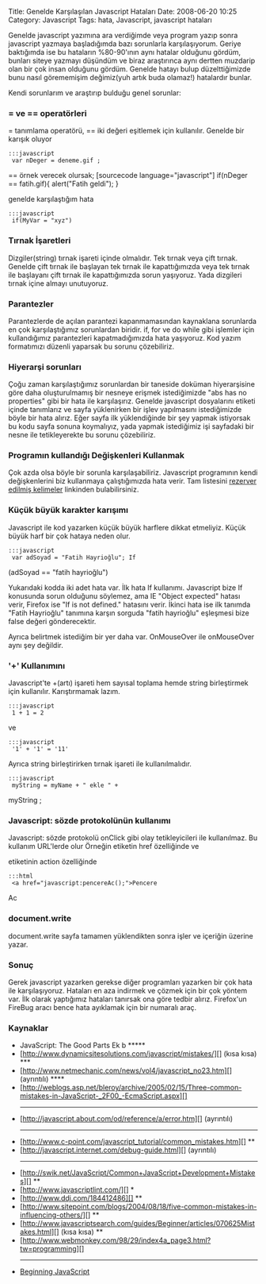 Title: Genelde Karşılaşılan Javascript Hataları
Date: 2008-06-20 10:25
Category: Javascript
Tags: hata, Javascript, javascript hataları

Genelde javascript yazımına ara verdiğimde veya program yazıp sonra
javascript yazmaya başladığımda bazı sorunlarla karşılaşıyorum. Geriye
baktığımda ise bu hataların %80-90'ının aynı hatalar olduğunu gördüm,
bunları siteye yazmayı düşündüm ve biraz araştırınca aynı dertten
muzdarip olan bir çok insan olduğunu gördüm. Genelde hatayı bulup
düzelttiğimizde bunu nasıl görememişim değimiz(yuh artık buda olamaz!)
hatalardır bunlar. <!--more-->

Kendi sorunlarım ve araştırıp bulduğu genel sorunlar:

### = ve == operatörleri

= tanımlama operatörü, == iki değeri eşitlemek için kullanılır. Genelde
bir karışık oluyor

	:::javascript
	 var nDeger = deneme.gif ;
 == örnek verecek olursak; [sourcecode
language="javascript"] if(nDeger == fatih.gif){ alert("Fatih geldi"); }


genelde karşılaştığım hata

	:::javascript
	 if(MyVar = "xyz") 

### Tırnak İşaretleri

Dizgiler(string) tırnak işareti içinde olmalıdır. Tek tırnak veya çift
tırnak. Genelde çift tırnak ile başlayan tek tırnak ile kapattığımızda
veya tek tırnak ile başlayanı çift tırnak ile kapattığımızda sorun
yaşıyoruz. Yada dizgileri tırnak içine almayı unutuyoruz.

### Parantezler

Parantezlerde de açılan parantezi kapanmamasından kaynaklana sorunlarda
en çok karşılaştığımız sorunlardan biridir. if, for ve do while gibi
işlemler için kullandığımız parantezleri kapatmadığımızda hata
yaşıyoruz. Kod yazım formatımızı düzenli yaparsak bu sorunu çözebiliriz.

### Hiyerarşi sorunları

Çoğu zaman karşılaştığımız sorunlardan bir taneside doküman
hiyerarşisine göre daha oluşturulmamış bir nesneye erişmek istediğimizde
"abs has no properties" gibi bir hata ile karşılaşırız. Genelde
javascript dosyalarını <head> etiketi içinde tanımlarız ve sayfa
yüklenirken bir işlev yapılmasını istediğimizde böyle bir hata alırız.
Eğer sayfa ilk yüklendiğinde bir şey yapmak istiyorsak bu kodu sayfa
sonuna koymalıyız, yada yapmak istediğimiz işi sayfadaki bir nesne ile
tetikleyerekte bu sorunu çözebiliriz.

### Programın kullandığı Değişkenleri Kullanmak

Çok azda olsa böyle bir sorunla karşılaşabiliriz. Javascript programının
kendi değişkenlerini biz kullanmaya çalıştığımızda hata verir. Tam
listesini [rezerver edilmiş kelimeler][] linkinden bulabilirsiniz.

### Küçük büyük karakter karışımı

Javascript ile kod yazarken küçük büyük harflere dikkat etmeliyiz. Küçük
büyük harf bir çok hataya neden olur.

	:::javascript
	 var adSoyad = "Fatih Hayrioğlu"; If
(adSoyad == "fatih hayrioğlu") 

Yukarıdaki kodda iki adet hata var. İlk hata If kullanımı. Javascript
bize If konusunda sorun olduğunu söylemez, ama IE "Object expected"
hatası verir, Firefox ise "If is not defined." hatasını verir. İkinci
hata ise ilk tanımda "Fatih Hayrioğlu" tanımına karşın sorguda "fatih
hayrioğlu" eşleşmesi bize false değeri gönderecektir.

Ayrıca belirtmek istediğim bir yer daha var. OnMouseOver ile onMouseOver
aynı şey değildir.

### '+' Kullanımını

Javascript'te +(artı) işareti hem sayısal toplama hemde string
birleştirmek için kullanılır. Karıştırmamak lazım.

	:::javascript
	 1 + 1 = 2 

ve

	:::javascript
	 '1' + '1' = '11' 

Ayrıca string birleştirirken tırnak işareti ile kullanılmalıdır.

	:::javascript
	 myString = myName + " ekle " +
myString ; 

### Javascript: sözde protokolünün kullanımı

Javascript: sözde protokolü onClick gibi olay tetikleyicileri ile
kullanılmaz. Bu kullanım URL'lerde olur Örneğin <a> etiketin href
özelliğinde ve <form> etiketinin action özelliğinde

	:::html
	 <a href="javascript:pencereAc();">Pencere
Ac</a> 

### document.write

document.write sayfa tamamen yüklendikten sonra işler ve içeriğin
üzerine yazar.

### Sonuç

Gerek javascript yazarken gerekse diğer programları yazarken bir çok
hata ile karşılaşıyoruz. Hataları en aza indirmek ve çözmek için bir çok
yöntem var. İlk olarak yaptığımız hataları tanırsak ona göre tedbir
alırız. Firefox'un FireBug aracı bence hata ayıklamak için bir numaralı
araç.

### Kaynaklar

-   <span>JavaScript: The Good Parts Ek b ***** </span>
-   [http://www.dynamicsitesolutions.com/javascript/mistakes/][] (kısa
    kısa) ***
-   [http://www.netmechanic.com/news/vol4/javascript_no23.htm][]
    (ayrıntılı) ****
-   [http://weblogs.asp.net/bleroy/archive/2005/02/15/Three-common-mistakes-in-JavaScript-_2F00_-EcmaScript.aspx][]
    ***
-   [http://javascript.about.com/od/reference/a/error.htm][] (ayrıntılı)
    ***
-   [http://www.c-point.com/javascript_tutorial/common_mistakes.htm][]
    **
-   [http://javascript.internet.com/debug-guide.html][] (ayrıntılı)
    ****
-   [http://swik.net/JavaScript/Common+JavaScript+Development+Mistakes][]
    **
-   [http://www.javascriptlint.com/][] *
-   [http://www.ddj.com/184412486][] **
-   [http://www.sitepoint.com/blogs/2004/08/18/five-common-mistakes-in-influencing-others/][]
    **
-   [http://www.javascriptsearch.com/guides/Beginner/articles/070625Mistakes.html][]
    (kısa kısa) **
-   [http://www.webmonkey.com/98/29/index4a_page3.html?tw=programming][]
    ***
-   [Beginning JavaScript][]

</p>

  [rezerver edilmiş kelimeler]: http://javascript.about.com/library/blreserved.htm
    "rezerver edilmiş kelimeler"
  [http://www.dynamicsitesolutions.com/javascript/mistakes/]: http://www.dynamicsitesolutions.com/javascript/mistakes/
  [http://www.netmechanic.com/news/vol4/javascript_no23.htm]: http://www.netmechanic.com/news/vol4/javascript_no23.htm
  [http://weblogs.asp.net/bleroy/archive/2005/02/15/Three-common-mistakes-in-JavaScript-_2F00_-EcmaScript.aspx]:    http://weblogs.asp.net/bleroy/archive/2005/02/15/Three-common-mistakes-in-JavaScript-_2F00_-EcmaScript.aspx
  [http://javascript.about.com/od/reference/a/error.htm]: http://javascript.about.com/od/reference/a/error.htm
  [http://www.c-point.com/javascript_tutorial/common_mistakes.htm]: http://www.c-point.com/javascript_tutorial/common_mistakes.htm
  [http://javascript.internet.com/debug-guide.html]: http://javascript.internet.com/debug-guide.html
  [http://swik.net/JavaScript/Common+JavaScript+Development+Mistakes]: http://swik.net/JavaScript/Common+JavaScript+Development+Mistakes
  [http://www.javascriptlint.com/]: http://www.javascriptlint.com/
  [http://www.ddj.com/184412486]: http://www.ddj.com/184412486
  [http://www.sitepoint.com/blogs/2004/08/18/five-common-mistakes-in-influencing-others/]:    http://www.sitepoint.com/blogs/2004/08/18/five-common-mistakes-in-influencing-others/
  [http://www.javascriptsearch.com/guides/Beginner/articles/070625Mistakes.html]:    http://www.javascriptsearch.com/guides/Beginner/articles/070625Mistakes.html
  [http://www.webmonkey.com/98/29/index4a_page3.html?tw=programming]: http://www.webmonkey.com/98/29/index4a_page3.html?tw=programming
  [Beginning JavaScript]: http://www.wrox.com/WileyCDA/WroxTitle/productCd-0764555871.html
    "Beginning JavaScript"
